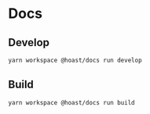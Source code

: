 # Docs

## Develop

```ZSH
yarn workspace @hoast/docs run develop
```

## Build

```ZSH
yarn workspace @hoast/docs run build
```
